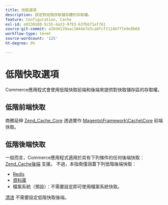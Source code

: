 ```yaml
---
title: 快取選項
description: 設定對低階快取儲存體的存取權。
feature: Configuration, Cache
exl-id: e0330108-5c55-4a33-9f93-63fbb71af761
source-git-commit: a2bd4139aac1044e7e5ca8fcf2114b7f7e9e9b68
workflow-type: tm+mt
source-wordcount: '125'
ht-degree: 0%

---
```


# 低階快取選項

Commerce應用程式會使用低階快取前端和後端來提供對快取儲存區的存取權。

## 低階前端快取

商務延伸 [Zend_Cache_Core](https://framework.zend.com/manual/1.12/en/zend.cache.frontends.html) 透過實作 [Magento\Framework\Cache\Core](https://github.com/magento/magento2/blob/2.4/lib/internal/Magento/Framework/Cache/Core.php) 前端快取。

## 低階後端快取

一般而言，Commerce應用程式適用於具有下列條件的任何後端快取： [Zend_Cache後端](https://framework.zend.com/manual/1.12/en/zend.cache.backends.html) 支援。 不過，本指南僅涵蓋下列低階後端快取：

- [Redis](config-redis.md)
- [資料庫](https://developer.adobe.com/commerce/php/development/cache/partial/database-caching/)
- 檔案系統（預設）：不需要設定即可使用檔案系統快取。

[清漆](config-varnish.md) 不需要設定低階快取後端。
